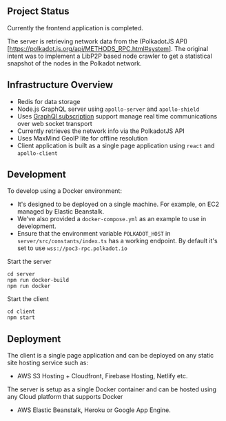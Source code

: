 ## Project Status
Currently the frontend application is completed. 

The server is retrieving network data from the (PolkadotJS API)[https://polkadot.js.org/api/METHODS_RPC.html#system]. The original intent was to implement a LibP2P based node crawler to get a statistical snapshot of the nodes in the Polkadot network.


## Infrastructure Overview
- Redis for data storage
- Node.js GraphQL server using `apollo-server` and `apollo-shield`
- Uses [GraphQl subscription](https://graphql.github.io/graphql-spec/June2018/#sec-Subscription) support manage real time communications over web socket transport
- Currently retrieves the network info via the PolkadotJS API
- Uses MaxMind GeoIP lite for offline resolution 
- Client application is built as a single page application using `react` and `apollo-client`

## Development 
To develop using a Docker environment: 
- It's designed to be deployed on a single machine. For example, on EC2 managed by Elastic Beanstalk.
- We've also provided a `docker-compose.yml` as an example to use in development.  
- Ensure that the environment variable `POLKADOT_HOST` in `server/src/constants/index.ts` has a working endpoint. By default it's set to use `wss://poc3-rpc.polkadot.io`

Start the server
```
cd server
npm run docker-build
npm run docker  
```

Start the client
```
cd client
npm start
```

## Deployment
The client is a single page application and can be deployed on any static site hosting service such as: 
- AWS S3 Hosting + Cloudfront, Firebase Hosting, Netlify etc. 

The server is setup as a single Docker container and can be hosted using any Cloud platform that supports Docker 
- AWS Elastic Beanstalk, Heroku or Google App Engine.

